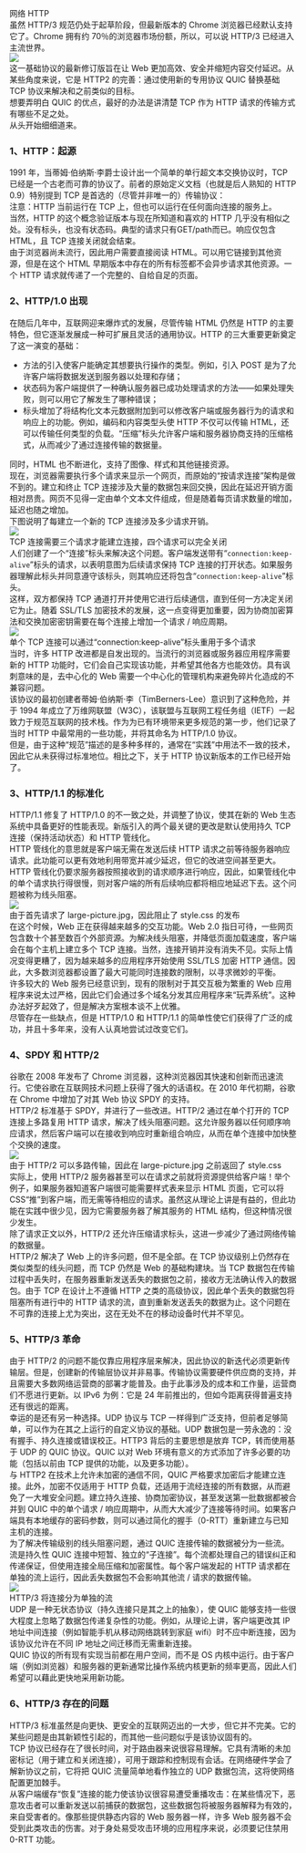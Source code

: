 网络 HTTP<br />虽然 HTTP/3 规范仍处于起草阶段，但最新版本的 Chrome 浏览器已经默认支持它了。Chrome 拥有约 70％的浏览器市场份额，所以，可以说 HTTP/3 已经进入主流世界。<br />![](https://cdn.nlark.com/yuque/0/2021/webp/396745/1638941825304-46ba83f5-2c7b-4760-b8a3-f225ebe00b77.webp#clientId=uffc49dd3-c9fd-4&from=paste&id=u3acc17b1&originHeight=418&originWidth=541&originalType=url&ratio=1&rotation=0&showTitle=false&status=done&style=shadow&taskId=udb117cbd-efbd-49e9-95e5-52c0303919c&title=)<br />这一基础协议的最新修订版旨在让 Web 更加高效、安全并缩短内容交付延迟。从某些角度来说，它是 HTTP2 的完善：通过使用新的专用协议 QUIC 替换基础 TCP 协议来解决和之前类似的目标。<br />想要弄明白 QUIC 的优点，最好的办法是讲清楚 TCP 作为 HTTP 请求的传输方式有哪些不足之处。<br />从头开始细细道来。
<a name="oULWE"></a>
### 1、HTTP：起源
1991 年，当蒂姆·伯纳斯·李爵士设计出一个简单的单行超文本交换协议时，TCP 已经是一个古老而可靠的协议了。前者的原始定义文档（也就是后人熟知的 HTTP 0.9）特别提到 TCP 是首选的（尽管并非唯一的）传输协议：<br />注意：HTTP 当前运行在 TCP 上，但也可以运行在任何面向连接的服务上。<br />当然，HTTP 的这个概念验证版本与现在所知道和喜欢的 HTTP 几乎没有相似之处。没有标头，也没有状态码。典型的请求只有GET/path而已。响应仅包含 HTML，且 TCP 连接关闭就会结束。<br />由于浏览器尚未流行，因此用户需要直接阅读 HTML。可以用它链接到其他资源，但是在这个 HTML 早期版本中存在的所有标签都不会异步请求其他资源。一个 HTTP 请求就传递了一个完整的、自给自足的页面。
<a name="XLybr"></a>
### 2、HTTP/1.0 出现
在随后几年中，互联网迎来爆炸式的发展，尽管传输 HTML 仍然是 HTTP 的主要特色，但它逐渐发展成一种可扩展且灵活的通用协议。HTTP 的三大重要更新奠定了这一演变的基础：

- 方法的引入使客户能确定其想要执行操作的类型。例如，引入 POST 是为了允许客户端将数据发送到服务器以处理和存储；
- 状态码为客户端提供了一种确认服务器已成功处理请求的方法——如果处理失败，则可以用它了解发生了哪种错误；
- 标头增加了将结构化文本元数据附加到可以修改客户端或服务器行为的请求和响应上的功能。例如，编码和内容类型头使 HTTP 不仅可以传输 HTML，还可以传输任何类型的负载。“压缩”标头允许客户端和服务器协商支持的压缩格式，从而减少了通过连接传输的数据量。

同时，HTML 也不断进化，支持了图像、样式和其他链接资源。<br />现在，浏览器需要执行多个请求来显示一个网页，而原始的“按请求连接”架构是做不到的。建立和终止 TCP 连接涉及大量的数据包来回交换，因此在延迟开销方面相对昂贵。网页不见得一定由单个文本文件组成，但是随着每页请求数量的增加，延迟也随之增加。<br />下图说明了每建立一个新的 TCP 连接涉及多少请求开销。<br />![](https://cdn.nlark.com/yuque/0/2021/webp/396745/1638941825333-cfb4c995-4f08-4b21-bc3c-7b0eccd66c1e.webp#clientId=uffc49dd3-c9fd-4&from=paste&id=u73db854f&originHeight=809&originWidth=938&originalType=url&ratio=1&rotation=0&showTitle=false&status=done&style=shadow&taskId=uc4474be3-8250-4180-a922-1db4f90c08f&title=)<br />TCP 连接需要三个请求才能建立连接，四个请求可以完全关闭<br />人们创建了一个“连接”标头来解决这个问题。客户端发送带有“`connection:keep-alive`”标头的请求，以表明意图为后续请求保持 TCP 连接的打开状态。如果服务器理解此标头并同意遵守该标头，则其响应还将包含“`connection:keep-alive`”标头。<br />这样，双方都保持 TCP 通道打开并使用它进行后续通信，直到任何一方决定关闭它为止。随着 SSL/TLS 加密技术的发展，这一点变得更加重要，因为协商加密算法和交换加密密钥需要在每个连接上增加一个请求 / 响应周期。<br />![](https://cdn.nlark.com/yuque/0/2021/webp/396745/1638941825470-1ccb5398-03ac-4b43-b6bc-2e0aa79fbb56.webp#clientId=uffc49dd3-c9fd-4&from=paste&id=u85effb71&originHeight=528&originWidth=957&originalType=url&ratio=1&rotation=0&showTitle=false&status=done&style=shadow&taskId=uf9970df9-84c7-4ef3-86c1-ca17e92a30c&title=)<br />单个 TCP 连接可以通过“connection:keep-alive”标头重用于多个请求<br />当时，许多 HTTP 改进都是自发出现的。当流行的浏览器或服务器应用程序需要新的 HTTP 功能时，它们会自己实现该功能，并希望其他各方也能效仿。具有讽刺意味的是，去中心化的 Web 需要一个中心化的管理机构来避免碎片化造成的不兼容问题。<br />该协议的最初创建者蒂姆·伯纳斯·李（TimBerners-Lee）意识到了这种危险，并于 1994 年成立了万维网联盟（W3C），该联盟与互联网工程任务组（IETF）一起致力于规范互联网的技术栈。作为为已有环境带来更多规范的第一步，他们记录了当时 HTTP 中最常用的一些功能，并将其命名为 HTTP/1.0 协议。<br />但是，由于这种“规范”描述的是多种多样的，通常在“实践”中用法不一致的技术，因此它从未获得过标准地位。相比之下，关于 HTTP 协议新版本的工作已经开始了。
<a name="YeVMI"></a>
### 3、HTTP/1.1 的标准化
HTTP/1.1 修复了 HTTP/1.0 的不一致之处，并调整了协议，使其在新的 Web 生态系统中具备更好的性能表现。新版引入的两个最关键的更改是默认使用持久 TCP 连接（保持活动状态）和 HTTP 管线化。<br />HTTP 管线化的意思就是客户端无需在发送后续 HTTP 请求之前等待服务器响应请求。此功能可以更有效地利用带宽并减少延迟，但它的改进空间甚至更大。HTTP 管线化仍要求服务器按照接收到的请求顺序进行响应，因此，如果管线化中的单个请求执行得很慢，则对客户端的所有后续响应都将相应地延迟下去。这个问题被称为线头阻塞。<br />![](https://cdn.nlark.com/yuque/0/2021/webp/396745/1638941825405-84cd40b9-01b5-4f65-8508-39037eb12216.webp#clientId=uffc49dd3-c9fd-4&from=paste&id=u2ccdb1af&originHeight=622&originWidth=968&originalType=url&ratio=1&rotation=0&showTitle=false&status=done&style=shadow&taskId=u38923901-238c-433e-9e9b-d3a08cf3d3a&title=)<br />由于首先请求了 large-picture.jpg，因此阻止了 style.css 的发布<br />在这个时候，Web 正在获得越来越多的交互功能。Web 2.0 指日可待，一些网页包含数十个甚至数百个外部资源。为解决线头阻塞，并降低页面加载速度，客户端会在每个主机上建立多个 TCP 连接。当然，连接开销并没有消失不见。实际上情况变得更糟了，因为越来越多的应用程序开始使用 SSL/TLS 加密 HTTP 通信。因此，大多数浏览器都设置了最大可能同时连接数的限制，以寻求微妙的平衡。<br />许多较大的 Web 服务已经意识到，现有的限制对于其交互极为繁重的 Web 应用程序来说太过严格，因此它们会通过多个域名分发其应用程序来“玩弄系统”。这种办法好歹起效了，但是解决方案根本谈不上优雅。<br />尽管存在一些缺点，但是 HTTP/1.0 和 HTTP/1.1 的简单性使它们获得了广泛的成功，并且十多年来，没有人认真地尝试过改变它们。
<a name="rccS9"></a>
### 4、SPDY 和 HTTP/2
谷歌在 2008 年发布了 Chrome 浏览器，这种浏览器因其快速和创新而迅速流行。它使谷歌在互联网技术问题上获得了强大的话语权。在 2010 年代初期，谷歌在 Chrome 中增加了对其 Web 协议 SPDY 的支持。<br />HTTP/2 标准基于 SPDY，并进行了一些改进。HTTP/2 通过在单个打开的 TCP 连接上多路复用 HTTP 请求，解决了线头阻塞问题。这允许服务器以任何顺序响应请求，然后客户端可以在接收到响应时重新组合响应，从而在单个连接中加快整个交换的速度。<br />![](https://cdn.nlark.com/yuque/0/2021/webp/396745/1638941825412-409ab523-10ec-4a06-bf4b-62b0c3a98661.webp#clientId=uffc49dd3-c9fd-4&from=paste&id=u26670c63&originHeight=625&originWidth=1007&originalType=url&ratio=1&rotation=0&showTitle=false&status=done&style=shadow&taskId=u57bc6520-bbbe-4009-af45-f961592e667&title=)<br />由于 HTTP/2 可以多路传输，因此在 large-picture.jpg 之前返回了 style.css<br />实际上，使用 HTTP/2 服务器甚至可以在请求之前就将资源提供给客户端！举个例子，如果服务器知道客户端很可能需要样式表来显示 HTML 页面，它可以将 CSS“推”到客户端，而无需等待相应的请求。虽然这从理论上讲是有益的，但此功能在实践中很少见，因为它需要服务器了解其服务的 HTML 结构，但这种情况很少发生。<br />除了请求正文以外，HTTP/2 还允许压缩请求标头，这进一步减少了通过网络传输的数据量。<br />HTTP/2 解决了 Web 上的许多问题，但不是全部。在 TCP 协议级别上仍然存在类似类型的线头问题，而 TCP 仍然是 Web 的基础构建块。当 TCP 数据包在传输过程中丢失时，在服务器重新发送丢失的数据包之前，接收方无法确认传入的数据包。由于 TCP 在设计上不遵循 HTTP 之类的高级协议，因此单个丢失的数据包将阻塞所有进行中的 HTTP 请求的流，直到重新发送丢失的数据为止。这个问题在不可靠的连接上尤为突出，这在无处不在的移动设备时代并不罕见。
<a name="VSlzn"></a>
### 5、HTTP/3 革命
由于 HTTP/2 的问题不能仅靠应用程序层来解决，因此协议的新迭代必须更新传输层。但是，创建新的传输层协议并非易事。传输协议需要硬件供应商的支持，并且需要大多数网络运营商的部署才能普及。由于此事涉及的成本和工作量，运营商们不愿进行更新。以 IPv6 为例：它是 24 年前推出的，但如今距离获得普遍支持还有很远的距离。<br />幸运的是还有另一种选择。UDP 协议与 TCP 一样得到广泛支持，但前者足够简单，可以作为在其之上运行的自定义协议的基础。UDP 数据包是一劳永逸的：没有握手、持久连接或错误校正。HTTP3 背后的主要思想是放弃 TCP，转而使用基于 UDP 的 QUIC 协议。QUIC 以对 Web 环境有意义的方式添加了许多必要的功能（包括以前由 TCP 提供的功能，以及更多功能）。<br />与 HTTP2 在技术上允许未加密的通信不同，QUIC 严格要求加密后才能建立连接。此外，加密不仅适用于 HTTP 负载，还适用于流经连接的所有数据，从而避免了一大堆安全问题。建立持久连接、协商加密协议，甚至发送第一批数据都被合并到 QUIC 中的单个请求 / 响应周期中，从而大大减少了连接等待时间。如果客户端具有本地缓存的密码参数，则可以通过简化的握手（0-RTT）重新建立与已知主机的连接。<br />为了解决传输级别的线头阻塞问题，通过 QUIC 连接传输的数据被分为一些流。流是持久性 QUIC 连接中短暂、独立的“子连接”。每个流都处理自己的错误纠正和传递保证，但使用连接全局压缩和加密属性。每个客户端发起的 HTTP 请求都在单独的流上运行，因此丢失数据包不会影响其他流 / 请求的数据传输。<br />![](https://cdn.nlark.com/yuque/0/2021/webp/396745/1638941825979-d9d91e94-80af-49e5-96d5-81acd080ed42.webp#clientId=uffc49dd3-c9fd-4&from=paste&id=ub37f2975&originHeight=509&originWidth=993&originalType=url&ratio=1&rotation=0&showTitle=false&status=done&style=shadow&taskId=u66358588-394f-4ec8-b63a-b4b10580c83&title=)<br />HTTP/3 将连接分为单独的流<br />UDP 是一种无状态协议（持久连接只是其之上的抽象），使 QUIC 能够支持一些很大程度上忽略了数据包传递复杂性的功能。例如，从理论上讲，客户端更改其 IP 地址中间连接（例如智能手机从移动网络跳转到家庭 wifi）时不应中断连接，因为该协议允许在不同 IP 地址之间迁移而无需重新连接。<br />QUIC 协议的所有现有实现当前都在用户空间，而不是 OS 内核中运行。由于客户端（例如浏览器）和服务器的更新通常比操作系统内核更新的频率更高，因此人们希望可以藉此更快地采用新功能。
<a name="vyfJB"></a>
### 6、HTTP/3 存在的问题
HTTP/3 标准虽然是向更快、更安全的互联网迈出的一大步，但它并不完美。它的某些问题是由其新颖性引起的，而其他一些问题似乎是该协议固有的。<br />TCP 协议已经存在了很长时间，对于路由器来说很容易理解。它具有清晰的未加密标记（用于建立和关闭连接），可用于跟踪和控制现有会话。在网络硬件学会了解新协议之前，它将把 QUIC 流量简单地看作独立的 UDP 数据包流，这将使网络配置更加棘手。<br />从客户端缓存“恢复”连接的能力使该协议很容易遭受重播攻击：在某些情况下，恶意攻击者可以重新发送以前捕获的数据包，这些数据包将被服务器解释为有效的，来自受害者的。像那些提供静态内容的 Web 服务器一样，许多 Web 服务器不会受到此类攻击的伤害。对于身处易受攻击环境的应用程序来说，必须要记住禁用 0-RTT 功能。
